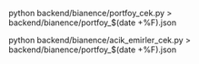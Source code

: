 

python backend/bianence/portfoy_cek.py > backend/bianence/portfoy_$(date +%F).json

python backend/bianence/acik_emirler_cek.py > backend/bianence/portfoy_$(date +%F).json
